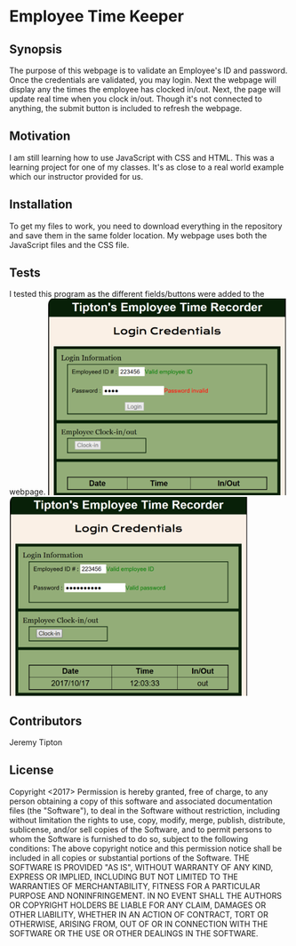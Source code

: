 
# Employee Time Keeper

## Synopsis

The purpose of this webpage is to validate an Employee's ID and password.  Once the credentials are validated, you may login.  Next the webpage will display any the times the employee has clocked in/out.  Next, the page will update real time when you clock in/out.  Though it's not connected to anything, the submit button is included to refresh the webpage.  

## Motivation

I am still learning how to use JavaScript with CSS and HTML.  This was a learning project for one of my classes.  It's as close to a real world example which our instructor provided for us. 

## Installation

To get my files to work, you need to download everything in the repository and save them in the same folder location.  My webpage uses both the JavaScript files and the CSS file.  

## Tests

I tested this program as the different fields/buttons were added to the webpage.
<img src="https://github.com/tiptonspiderj/timekeeper/blob/master/Validation_2.PNG" width="430px">
<img src="https://github.com/tiptonspiderj/timekeeper/blob/master/Validation_1.PNG" width="430px">

## Contributors

Jeremy Tipton

## License

Copyright <2017> <Jeremy Tipton>
Permission is hereby granted, free of charge, to any person obtaining a copy of this software and associated documentation files (the "Software"), to deal in the Software without restriction, including without limitation the rights to use, copy, modify, merge, publish, distribute, sublicense, and/or sell copies of the Software, and to permit persons to whom the Software is furnished to do so, subject to the following conditions:
The above copyright notice and this permission notice shall be included in all copies or substantial portions of the Software.
THE SOFTWARE IS PROVIDED "AS IS", WITHOUT WARRANTY OF ANY KIND, EXPRESS OR IMPLIED, INCLUDING BUT NOT LIMITED TO THE WARRANTIES OF MERCHANTABILITY, FITNESS FOR A PARTICULAR PURPOSE AND NONINFRINGEMENT. IN NO EVENT SHALL THE AUTHORS OR COPYRIGHT HOLDERS BE LIABLE FOR ANY CLAIM, DAMAGES OR OTHER LIABILITY, WHETHER IN AN ACTION OF CONTRACT, TORT OR OTHERWISE, ARISING FROM, OUT OF OR IN CONNECTION WITH THE SOFTWARE OR THE USE OR OTHER DEALINGS IN THE SOFTWARE.
